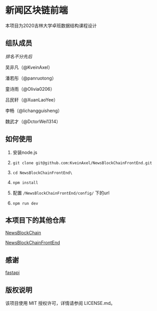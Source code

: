 # 新闻区块链前端

本项目为2020吉林大学卓班数据结构课程设计

## 组队成员

*排名不分先后*

吴非凡（@KveinAxel）

潘若彤（@panruotong）

童诗雨（@Olivia0206）

吕民轩（@XuanLaoYee）

李畅（@lichangguisheng）

魏武才（@DctorWei1314）

## 如何使用

1. 安装node.js

2. `git clone git@github.com:KveinAxel/NewsBlockChainFrontEnd.git`

3. `cd NewsBlockChainFrontEnd\`

4. `npm install`

5. 配置 `/NewsBlockChainFrontEnd/config/` 下的url

5. `npm run dev`


## 本项目下的其他仓库

[NewsBlockChain](https://github.com/KveinAxel/NewsBlockChain)

[NewsBlockChainFrontEnd](https://github.com/KveinAxel/NewsBlockChainFrontEnd)

## 感谢

[fastapi](https://github.com/tiangolo/fastapi)

## 版权说明

该项目使用 MIT 授权许可，详情请参阅 LICENSE.md。
